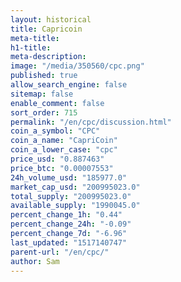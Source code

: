 ```yaml
---
layout: historical
title: Capricoin
meta-title: 
h1-title: 
meta-description: 
image: "/media/350560/cpc.png"
published: true
allow_search_engine: false
sitemap: false
enable_comment: false
sort_order: 715
permalink: "/en/cpc/discussion.html"
coin_a_symbol: "CPC"
coin_a_name: "CapriCoin"
coin_a_lower_case: "cpc"
price_usd: "0.887463"
price_btc: "0.00007553"
24h_volume_usd: "185977.0"
market_cap_usd: "200995023.0"
total_supply: "200995023.0"
available_supply: "1990045.0"
percent_change_1h: "0.44"
percent_change_24h: "-0.09"
percent_change_7d: "-6.96"
last_updated: "1517140747"
parent-url: "/en/cpc/"
author: Sam
---
```



